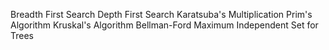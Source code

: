 Breadth First Search
Depth First Search
Karatsuba's Multiplication
Prim's Algorithm
Kruskal's Algorithm
Bellman-Ford
Maximum Independent Set for Trees